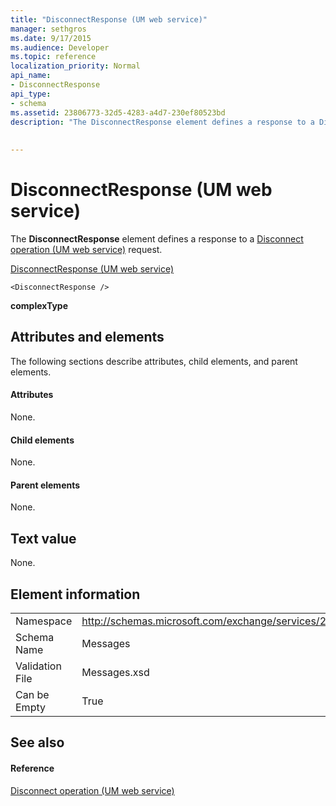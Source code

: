 ```yaml
---
title: "DisconnectResponse (UM web service)"
manager: sethgros
ms.date: 9/17/2015
ms.audience: Developer
ms.topic: reference
localization_priority: Normal
api_name:
- DisconnectResponse
api_type:
- schema
ms.assetid: 23806773-32d5-4283-a4d7-230ef80523bd
description: "The DisconnectResponse element defines a response to a Disconnect operation (UM web service) request."
 
 
---
```


# DisconnectResponse (UM web service)

The **DisconnectResponse** element defines a response to a [Disconnect operation (UM web service)](disconnect-operation-um-web-service.md) request. 
  
[DisconnectResponse (UM web service)](disconnectresponse-um-web-service.md)
  
```
<DisconnectResponse />
```

 **complexType**
## Attributes and elements

The following sections describe attributes, child elements, and parent elements.
  
#### Attributes

None.
  
#### Child elements

None.
  
#### Parent elements

None.
  
## Text value

None.
  
## Element information

|||
|:-----|:-----|
|Namespace  <br/> |http://schemas.microsoft.com/exchange/services/2006/messages  <br/> |
|Schema Name  <br/> |Messages  <br/> |
|Validation File  <br/> |Messages.xsd  <br/> |
|Can be Empty  <br/> |True  <br/> |
   
## See also

#### Reference

[Disconnect operation (UM web service)](disconnect-operation-um-web-service.md)


